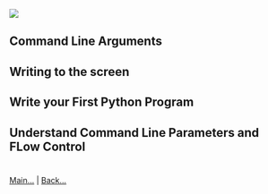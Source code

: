 
![](https://www.python.org/static/img/python-logo.png)

 
## Command Line Arguments
## Writing to the screen
## Write your First Python Program
## Understand Command Line Parameters and FLow Control

#
[Main...](https://github.com/ptoraskar/Python-Learning/blob/master/README.md) | [Back...](/Module-1/6_loops_and_conditions.md)


